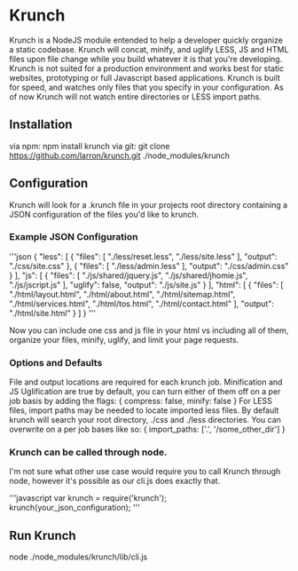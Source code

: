 Krunch
======
Krunch is a NodeJS module entended to help a developer quickly organize a static codebase.
Krunch will concat, minify, and uglify LESS, JS and HTML files upon file change while you build whatever it is that you're developing.
Krunch is not suited for a production environment and works best for static websites, prototyping or full Javascript based applications.
Krunch is built for speed, and watches only files that you specify in your configuration.
As of now Krunch will not watch entire directories or LESS import paths.

Installation
------------
via npm: npm install krunch
via git: git clone https://github.com/larron/krunch.git ./node_modules/krunch

Configuration
-------------
Krunch will look for a .krunch file in your projects root directory containing a JSON configuration of the files you'd like to krunch.

### Example JSON Configuration

'''json
{
    "less": [
        {
            "files": [
                "./less/reset.less",
                "./less/site.less"
            ],
            "output": "./css/site.css"
        },
        {
            "files": [
                "./less/admin.less"
            ],
            "output": "./css/admin.css"
        }
    ],
    "js": [
        {
            "files": [
                "./js/shared/jquery.js",
                "./js/shared/jhomie.js",
                "./js/jscript.js"
            ],
            "uglify": false,
            "output": "./js/site.js"
        }
    ],
    "html": [
        {
            "files": [
                "./html/layout.html",
                "./html/about.html",
                "./html/sitemap.html",
                "./html/services.html",
                "./html/tos.html",
                "./html/contact.html"
            ],
            "output": "./html/site.html"
        }
    ]
}
'''

Now you can include one css and js file in your html vs including all of them, organize your files, minify, uglify, and limit your page requests.

### Options and Defaults
File and output locations are required for each krunch job.
Minification and JS Uglification are true by default, you can turn either of them off on a per job basis by adding the flags: { compress: false, minify: false }
For LESS files, import paths may be needed to locate imported less files. By default krunch will search your root directory, ./css and ./less directories. You can overwrite on a per job bases like so: { import_paths: ['.', '/some_other_dir'] }

### Krunch can be called through node.
I'm not sure what other use case would require you to call Krunch through node, however it's possible as our cli.js does exactly that.

'''javascript
var krunch = require('krunch');
krunch(your_json_configuration);
'''

Run Krunch
----------
node ./node_modules/krunch/lib/cli.js
